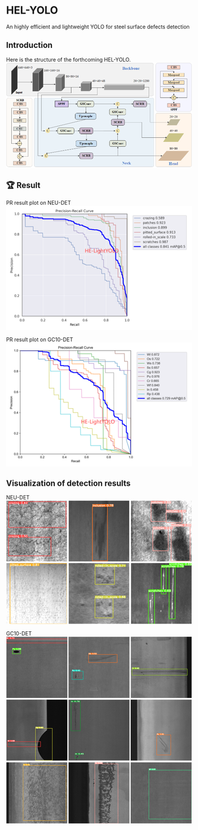 # HEL-YOLO
An highly efficient and lightweight YOLO for steel surface defects detection

## Introduction
Here is the structure of the forthcoming HEL-YOLO.
<img src="assets/HEL-YOLO.png">


## :trophy: Result

PR result plot on NEU-DET
<img src="assets/PR_curve1.png">


PR result plot on GC10-DET
<img src="assets/PR_curve2.png">

## Visualization of detection results

NEU-DET
<img src="assets/NEUTest.png">


GC10-DET
<img src="assets/GCTest.png">
